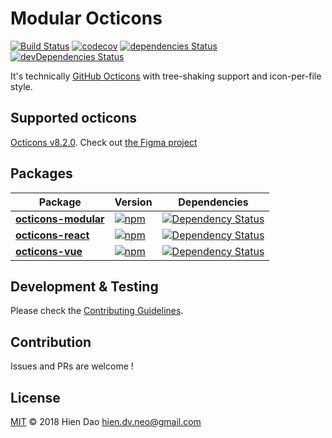 # Modular Octicons
[![Build Status](https://travis-ci.org/hiendv/octicons-modular.svg?branch=master)](https://travis-ci.org/hiendv/octicons-modular) [![codecov](https://codecov.io/gh/hiendv/octicons-modular/branch/master/graph/badge.svg)](https://codecov.io/gh/hiendv/octicons-modular) [![dependencies Status](https://david-dm.org/hiendv/octicons-modular/status.svg)](https://david-dm.org/hiendv/octicons-modular) [![devDependencies Status](https://david-dm.org/hiendv/octicons-modular/dev-status.svg)](https://david-dm.org/hiendv/octicons-modular?type=dev)

It's technically [GitHub Octicons](https://github.com/primer/octicons) with tree-shaking support and icon-per-file style.

## Supported octicons
[Octicons v8.2.0](https://github.com/primer/octicons/blob/v8.2.0/package.json#L12). Check out [the Figma project](https://www.figma.com/file/FP7lqd1V00LUaT5zvdklkkZr/Octicons)

## Packages
| Package | Version | Dependencies |
|--------|-------|------------|
| **[octicons-modular](/packages/octicons-modular)** | [![npm](https://img.shields.io/npm/v/octicons-modular.svg)](https://www.npmjs.com/package/octicons-modular) | [![Dependency Status](https://david-dm.org/hiendv/octicons-modular.svg?path=packages/octicons-modular)](https://david-dm.org/hiendv/octicons-modular?path=packages/octicons-modular) |
| **[octicons-react](/packages/octicons-react)** | [![npm](https://img.shields.io/npm/v/octicons-react.svg)](https://www.npmjs.com/package/octicons-react) | [![Dependency Status](https://david-dm.org/hiendv/octicons-modular.svg?path=packages/octicons-react)](https://david-dm.org/hiendv/octicons-modular?path=packages/octicons-react) |
| **[octicons-vue](/packages/octicons-vue)** | [![npm](https://img.shields.io/npm/v/octicons-vue.svg)](https://www.npmjs.com/package/octicons-vue) | [![Dependency Status](https://david-dm.org/hiendv/octicons-modular.svg?path=packages/octicons-vue)](https://david-dm.org/hiendv/octicons-modular?path=packages/octicons-vue) |

## Development & Testing
Please check the [Contributing Guidelines](https://github.com/hiendv/octicons-modular/blob/master/CONTRIBUTING.md).

## Contribution
Issues and PRs are welcome !

## License
[MIT](./LICENSE) &copy; 2018 Hien Dao <hien.dv.neo@gmail.com>
